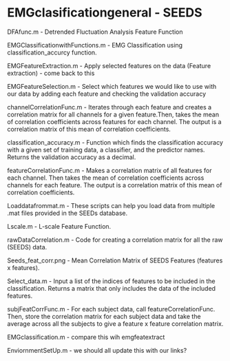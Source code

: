 # EMGclasificationgeneral - SEEDS
DFAfunc.m - Detrended Fluctuation Analysis Feature Function

EMGClassificationwithFunctions.m  - EMG Classification using classification_accurcy function.

EMGFeatureExtraction.m - Apply selected features on the data (Feature extraction) - come back to this

EMGFeatureSelection.m - Select which features we would like to use with our data by adding each feature and checking the validation accuracy

channelCorrelationFunc.m  - Iterates through each feature and creates a correlation matrix for
all channels for a given feature.Then, takes the mean of correlation coefficients across features for each channel. The output is a correlation matrix of this mean of correlation coefficients.

classification_accuracy.m - Function which finds the classification accuracy with a given set of training data, a classifier, and the predictor names. Returns the validation accuracy as a decimal.

featureCorrelationFunc.m -  Makes a correlation matrix of all features for each channel. Then takes the mean of correlation coefficients across channels for each feature. The output is a correlation matrix of this mean of correlation coefficients.

Loaddatafrommat.m - These scripts can help you load data from multiple .mat files provided in the SEEDs database.

Lscale.m - L-scale Feature Function.

rawDataCorrelation.m - Code for creating a correlation matrix for all the raw (SEEDS) data.

Seeds_feat_corr.png  - Mean Correlation Matrix of SEEDS Features (features x features).

Select_data.m -  Input a list of the indices of features to be included in the classification. Returns a matrix that only includes the data of the included features.

subjFeatCorrFunc.m  - For each subject data, call featureCorrelationFunc. Then, store the correlation matrix for each subject data and take the average across all the subjects to give a feature x feature correlation matrix.

EMGclassification.m - compare this wih emgfeatextract 

EnviornmentSetUp.m - we should all update this with our links?
